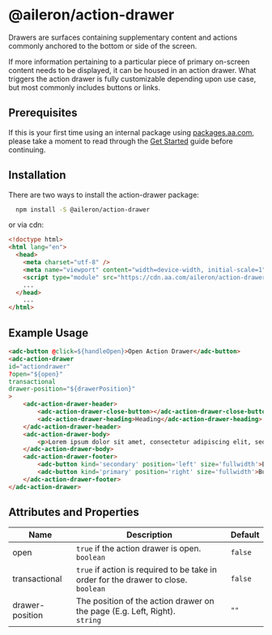 # @aileron/action-drawer

Drawers are surfaces containing supplementary content and actions commonly anchored to the bottom or side of the screen.

If more information pertaining to a particular piece of primary on-screen content needs to be displayed, it can be housed in an action drawer. What triggers the action drawer is fully customizable depending upon use case, but most commonly includes buttons or links.

## Prerequisites

If this is your first time using an internal package using [packages.aa.com](https://packages.aa.com),
please take a moment to read through the [Get Started](https://aileron.aa.com/developing/get-started)
guide before continuing.

## Installation

There are two ways to install the action-drawer package:

```bash
  npm install -S @aileron/action-drawer
```

or via cdn:

```html
<!doctype html>
<html lang="en">
  <head>
    <meta charset="utf-8" />
    <meta name="viewport" content="width=device-width, initial-scale=1" />
    <script type="module" src="https://cdn.aa.com/aileron/action-drawer@latest/dist/action-drawer.js"></script>
    ...
  </head>
    ...
</html>
```

## Example Usage

```html
<adc-button @click=${handleOpen}>Open Action Drawer</adc-button>
<adc-action-drawer
id="actiondrawer"
?open="${open}"
transactional
drawer-position="${drawerPosition}"
>
    <adc-action-drawer-header>
        <adc-action-drawer-close-button></adc-action-drawer-close-button>
        <adc-action-drawer-heading>Heading</adc-action-drawer-heading>
    </adc-action-drawer-header>
    <adc-action-drawer-body>
        <p>Lorem ipsum dolor sit amet, consectetur adipiscing elit, sed do eiusmod tempor incididunt ut labore et dolore magna aliqua. Ut enim ad minim veniam, quis nostrud exercitation ullamco laboris nisi ut aliquip ex ea commodo consequat. Duis aute irure dolor in reprehenderit in voluptate velit esse cillum dolore eu fugiat nulla pariatur. Excepteur sint occaecat cupidatat non proident, sunt in culpa qui officia deserunt mollit anim id est laborum.</p>
    </adc-action-drawer-body>
    <adc-action-drawer-footer>
        <adc-button kind='secondary' position='left' size='fullwidth'>Button</adc-button>
        <adc-button kind='primary' position='right' size='fullwidth'>Button</adc-button>
    </adc-action-drawer-footer>
</adc-action-drawer>
```

## Attributes and Properties

|Name|Description|Default|
|----|-----------|-------|
|open|`true` if the action drawer is open.<br />`boolean`|`false`|
|transactional|`true` if action is required to be take in order for the drawer to close.<br />`boolean`|`false`|
|drawer-position|The position of the action drawer on the page (E.g. Left, Right).<br />`string`|`""`|
